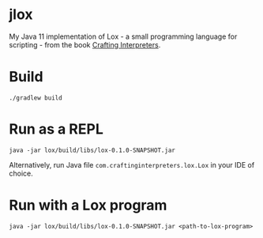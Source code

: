 # jlox

My Java 11 implementation of Lox - a small programming language for scripting - from the
book [Crafting Interpreters](https://www.craftinginterpreters.com/).

# Build

`./gradlew build`

# Run as a REPL

`java -jar lox/build/libs/lox-0.1.0-SNAPSHOT.jar`

Alternatively, run Java file `com.craftinginterpreters.lox.Lox` in your IDE of choice.

# Run with a Lox program

`java -jar lox/build/libs/lox-0.1.0-SNAPSHOT.jar <path-to-lox-program>`
